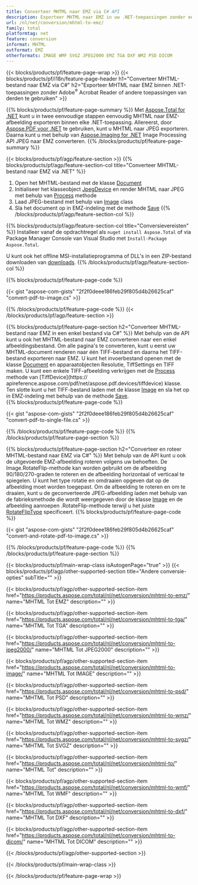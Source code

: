 ```yaml
---
title: Converteer MHTML naar EMZ via C# API
description: Exporteer MHTML naar EMZ in uw .NET-toepassingen zonder een toepassing van derden te gebruiken
url: /nl/net/conversion/mhtml-to-emz/
family: total
platformtag: net
feature: conversion
informat: MHTML
outformat: EMZ
otherformats: IMAGE WMF SVGZ JPEG2000 EMZ TGA DXF WMZ PSD DICOM
---
```

{{< blocks/products/pf/feature-page-wrap >}}
{{< blocks/products/pf/i18n/feature-page-header h1="Converteer MHTML-bestand naar EMZ via C#" h2="Exporteer MHTML naar EMZ binnen .NET-toepassingen zonder Adobe<sup>&reg;</sup> Acrobat Reader of andere toepassingen van derden te gebruiken" >}}

{{% blocks/products/pf/feature-page-summary %}}
Met [Aspose.Total for .NET](https://products.aspose.com/total/net/) kunt u in twee eenvoudige stappen eenvoudig MHTML naar EMZ-afbeelding exporteren binnen elke .NET-toepassing. Allereerst, door [Aspose.PDF voor .NET](https://products.aspose.com/pdf/net/) te gebruiken, kunt u MHTML naar JPEG exporteren. Daarna kunt u met behulp van [Aspose.Imaging for .NET](https://products.aspose.com/imaging/net/) Image Processing API JPEG naar EMZ converteren.
{{% /blocks/products/pf/feature-page-summary  %}}

{{< blocks/products/pf/agp/feature-section >}}
{{% blocks/products/pf/agp/feature-section-col title="Converteer MHTML-bestand naar EMZ via .NET" %}}
1. Open het MHTML-bestand met de klasse [Document](https://apireference.aspose.com/pdf/net/aspose.pdf/document)
2. Initialiseer het klasseobject [JpegDevice](https://apireference.aspose.com/pdf/net/aspose.pdf.devices/jpegdevice) en render MHTML naar JPEG met behulp van [Process](https://apireference.aspose.com/pdf/net/aspose.pdf.devices.pagedevice/process/methods/1) methode
3. Laad JPEG-bestand met behulp van [Image](https://apireference.aspose.com/imaging/net/aspose.imaging/image) class
4. Sla het document op in EMZ-indeling met de methode [Save](https://apireference.aspose.com/imaging/net/aspose.imaging.image/save/methods/4)
{{% /blocks/products/pf/agp/feature-section-col %}}

{{% blocks/products/pf/agp/feature-section-col title="Conversievereisten" %}}
Installeer vanaf de opdrachtregel als ```nuget install Aspose.Total``` of via Package Manager Console van Visual Studio met ```Install-Package Aspose.Total```.

U kunt ook het offline MSI-installatieprogramma of DLL's in een ZIP-bestand downloaden van [downloads](https://downloads.aspose.com/total/net).
{{% /blocks/products/pf/agp/feature-section-col %}}

{{% blocks/products/pf/feature-page-code %}}

{{< gist "aspose-com-gists" "2f2f0deee186feb29f805d4b26625caf" "convert-pdf-to-image.cs" >}}


{{% /blocks/products/pf/feature-page-code %}}
{{< /blocks/products/pf/agp/feature-section >}}

{{% blocks/products/pf/feature-page-section  h2="Converteer MHTML-bestand naar EMZ in een enkel bestand via C#" %}}
Met behulp van de API kunt u ook het MHTML-bestand naar EMZ converteren naar een enkel afbeeldingsbestand. Om alle pagina's te converteren, kunt u eerst uw MHTML-document renderen naar één TIFF-bestand en daarna het TIFF-bestand exporteren naar EMZ. U kunt het invoerbestand openen met de klasse [Document](https://apireference.aspose.com/pdf/net/aspose.pdf/document) en apparaatobjecten Resolutie, TiffSettings en TIFF maken. U kunt een enkele TIFF-afbeelding verkrijgen met de [Process](https://apireference.aspose.com/pdf/net/aspose.pdf.devices.documentdevice/process/methods/3) methode van [TiffDevice](https:// apireference.aspose.com/pdf/net/aspose.pdf.devices/tiffdevice) klasse. Ten slotte kunt u het TIFF-bestand laden met de klasse [Image](https://apireference.aspose.com/imaging/net/aspose.imaging/image)
en sla het op in EMZ-indeling met behulp van de methode [Save](https://apireference.aspose.com/imaging/net/aspose.imaging.image/save/methods/4).  
{{% blocks/products/pf/feature-page-code %}}

{{< gist "aspose-com-gists" "2f2f0deee186feb29f805d4b26625caf" "convert-pdf-to-single-file.cs" >}}

{{% /blocks/products/pf/feature-page-code  %}}
{{% /blocks/products/pf/feature-page-section %}}

{{% blocks/products/pf/feature-page-section  h2="Converteer en roteer MHTML-bestand naar EMZ via C#" %}}
Met behulp van de API kunt u ook de uitgevoerde EMZ-afbeelding roteren volgens uw behoeften. De Image.RotateFlip-methode kan worden gebruikt om de afbeelding 90/180/270-graden te roteren en de afbeelding horizontaal of verticaal te spiegelen. U kunt het type rotatie en omdraaien opgeven dat op de afbeelding moet worden toegepast. Om de afbeelding te roteren en om te draaien, kunt u de geconverteerde JPEG-afbeelding laden met behulp van de fabrieksmethode die wordt weergegeven door de klasse [Image](https://apireference.aspose.com/imaging/net/aspose.imaging/image) en de afbeelding aanroepen .RotateFlip-methode terwijl u het juiste [RotateFlipType](https://apireference.aspose.com/imaging/net/aspose.imaging/rotatefliptype) specificeert. 
{{% blocks/products/pf/feature-page-code %}}

{{< gist "aspose-com-gists" "2f2f0deee186feb29f805d4b26625caf" "convert-and-rotate-pdf-to-image.cs" >}}

{{% /blocks/products/pf/feature-page-code  %}}
{{% /blocks/products/pf/feature-page-section %}}

{{< blocks/products/pf/main-wrap-class isAutogenPage="true" >}}
{{< blocks/products/pf/agp/other-supported-section title="Andere conversie-opties" subTitle="" >}}

{{< blocks/products/pf/agp/other-supported-section-item href="https://products.aspose.com/total/nl/net/conversion/mhtml-to-emz/" name="MHTML Tot EMZ" description="" >}}

{{< blocks/products/pf/agp/other-supported-section-item href="https://products.aspose.com/total/nl/net/conversion/mhtml-to-tga/" name="MHTML Tot TGA" description="" >}}

{{< blocks/products/pf/agp/other-supported-section-item href="https://products.aspose.com/total/nl/net/conversion/mhtml-to-jpeg2000/" name="MHTML Tot JPEG2000" description="" >}}

{{< blocks/products/pf/agp/other-supported-section-item href="https://products.aspose.com/total/nl/net/conversion/mhtml-to-image/" name="MHTML Tot IMAGE" description="" >}}

{{< blocks/products/pf/agp/other-supported-section-item href="https://products.aspose.com/total/nl/net/conversion/mhtml-to-psd/" name="MHTML Tot PSD" description="" >}}

{{< blocks/products/pf/agp/other-supported-section-item href="https://products.aspose.com/total/nl/net/conversion/mhtml-to-wmz/" name="MHTML Tot WMZ" description="" >}}

{{< blocks/products/pf/agp/other-supported-section-item href="https://products.aspose.com/total/nl/net/conversion/mhtml-to-svgz/" name="MHTML Tot SVGZ" description="" >}}

{{< blocks/products/pf/agp/other-supported-section-item href="https://products.aspose.com/total/nl/net/conversion/mhtml-to/" name="MHTML Tot" description="" >}}

{{< blocks/products/pf/agp/other-supported-section-item href="https://products.aspose.com/total/nl/net/conversion/mhtml-to-wmf/" name="MHTML Tot WMF" description="" >}}

{{< blocks/products/pf/agp/other-supported-section-item href="https://products.aspose.com/total/nl/net/conversion/mhtml-to-dxf/" name="MHTML Tot DXF" description="" >}}

{{< blocks/products/pf/agp/other-supported-section-item href="https://products.aspose.com/total/nl/net/conversion/mhtml-to-dicom/" name="MHTML Tot DICOM" description="" >}}



{{< /blocks/products/pf/agp/other-supported-section >}}

{{< /blocks/products/pf/main-wrap-class >}}

{{< /blocks/products/pf/feature-page-wrap >}}
